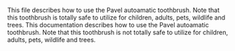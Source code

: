 This file describes how to use the Pavel autoamatic toothbrush.
Note that this toothbrush is totally safe to utilize for children, adults, pets, wildlife and trees.
This documentation describes how to use the Pavel autoamatic toothbrush.
Note that this toothbrush is not totally safe to utilize for children, adults, pets, wildlife and trees.

